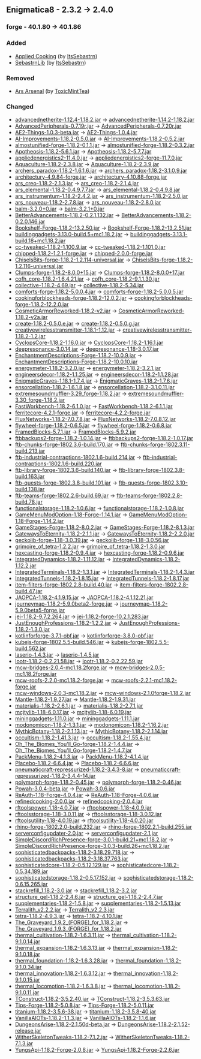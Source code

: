 ## Enigmatica8 - 2.3.2 -> 2.4.0

### forge - 40.1.80 -> 40.1.86

### Added

  * [Applied Cooking](https://www.curseforge.com/minecraft/mc-mods/applied-cooking) (by [ItsSebastrn](https://www.curseforge.com/members/ItsSebastrn/projects))
  * [SebastrnLib](https://www.curseforge.com/minecraft/mc-mods/sebastrnlib) (by [ItsSebastrn](https://www.curseforge.com/members/ItsSebastrn/projects))

### Removed

  * [Ars Arsenal](https://www.curseforge.com/minecraft/mc-mods/ars-arsenal) (by [ToxicMintTea](https://www.curseforge.com/members/ToxicMintTea/projects))

### Changed

  * [advancednetherite-1.12.4-1.18.2.jar](https://www.curseforge.com/minecraft/mc-mods/advanced-netherite/files/3890173) -> [advancednetherite-1.14.2-1.18.2.jar](https://www.curseforge.com/minecraft/mc-mods/advanced-netherite/files/4094969)
  * [AdvancedPeripherals-0.7.19r.jar](https://www.curseforge.com/minecraft/mc-mods/advanced-peripherals/files/3971494) -> [AdvancedPeripherals-0.7.20r.jar](https://www.curseforge.com/minecraft/mc-mods/advanced-peripherals/files/4084596)
  * [AE2-Things-1.0.3-beta.jar](https://www.curseforge.com/minecraft/mc-mods/ae2-things-forge/files/3795991) -> [AE2-Things-1.0.4.jar](https://www.curseforge.com/minecraft/mc-mods/ae2-things-forge/files/4096819)
  * [AI-Improvements-1.18.2-0.5.0.jar](https://www.curseforge.com/minecraft/mc-mods/ai-improvements/files/3798941) -> [AI-Improvements-1.18.2-0.5.2.jar](https://www.curseforge.com/minecraft/mc-mods/ai-improvements/files/4019126)
  * [almostunified-forge-1.18.2-0.1.1.jar](https://www.curseforge.com/minecraft/mc-mods/almost-unified/files/4009651) -> [almostunified-forge-1.18.2-0.3.2.jar](https://www.curseforge.com/minecraft/mc-mods/almost-unified/files/4136293)
  * [Apotheosis-1.18.2-5.6.1.jar](https://www.curseforge.com/minecraft/mc-mods/apotheosis/files/3950762) -> [Apotheosis-1.18.2-5.7.7.jar](https://www.curseforge.com/minecraft/mc-mods/apotheosis/files/4132196)
  * [appliedenergistics2-11.4.0.jar](https://www.curseforge.com/minecraft/mc-mods/applied-energistics-2/files/4008959) -> [appliedenergistics2-forge-11.7.0.jar](https://www.curseforge.com/minecraft/mc-mods/applied-energistics-2/files/4136407)
  * [Aquaculture-1.18.2-2.3.8.jar](https://www.curseforge.com/minecraft/mc-mods/aquaculture/files/3948611) -> [Aquaculture-1.18.2-2.3.9.jar](https://www.curseforge.com/minecraft/mc-mods/aquaculture/files/4074706)
  * [archers_paradox-1.18.2-1.6.1.6.jar](https://www.curseforge.com/minecraft/mc-mods/archers-paradox/files/3837815) -> [archers_paradox-1.18.2-3.1.0.9.jar](https://www.curseforge.com/minecraft/mc-mods/archers-paradox/files/4101919)
  * [architectury-4.9.84-forge.jar](https://www.curseforge.com/minecraft/mc-mods/architectury-api/files/3983970) -> [architectury-4.10.88-forge.jar](https://www.curseforge.com/minecraft/mc-mods/architectury-api/files/4147231)
  * [ars_creo-1.18.2-2.1.3.jar](https://www.curseforge.com/minecraft/mc-mods/ars-creo/files/3936573) -> [ars_creo-1.18.2-2.1.4.jar](https://www.curseforge.com/minecraft/mc-mods/ars-creo/files/4055900)
  * [ars_elemental-1.18.2-0.4.9.7.7.jar](https://www.curseforge.com/minecraft/mc-mods/ars-elemental/files/3940588) -> [ars_elemental-1.18.2-0.4.9.8.jar](https://www.curseforge.com/minecraft/mc-mods/ars-elemental/files/4053791)
  * [ars_instrumentum-1.18.2-2.4.2.jar](https://www.curseforge.com/minecraft/mc-mods/ars-instrumentum/files/3861914) -> [ars_instrumentum-1.18.2-2.5.0.jar](https://www.curseforge.com/minecraft/mc-mods/ars-instrumentum/files/4073261)
  * [ars_nouveau-1.18.2-2.7.8.jar](https://www.curseforge.com/minecraft/mc-mods/ars-nouveau/files/3983779) -> [ars_nouveau-1.18.2-2.8.0.jar](https://www.curseforge.com/minecraft/mc-mods/ars-nouveau/files/4052851)
  * [balm-3.2.0+0.jar](https://www.curseforge.com/minecraft/mc-mods/balm/files/3914491) -> [balm-3.2.1+0.jar](https://www.curseforge.com/minecraft/mc-mods/balm/files/4162605)
  * [BetterAdvancements-1.18.2-0.2.1.132.jar](https://www.curseforge.com/minecraft/mc-mods/better-advancements/files/3848850) -> [BetterAdvancements-1.18.2-0.2.0.146.jar](https://www.curseforge.com/minecraft/mc-mods/better-advancements/files/4111314)
  * [Bookshelf-Forge-1.18.2-13.2.50.jar](https://www.curseforge.com/minecraft/mc-mods/bookshelf/files/3961347) -> [Bookshelf-Forge-1.18.2-13.2.51.jar](https://www.curseforge.com/minecraft/mc-mods/bookshelf/files/4064971)
  * [buildinggadgets-3.13.0-build.5+mc1.18.2.jar](https://www.curseforge.com/minecraft/mc-mods/building-gadgets/files/3725903) -> [buildinggadgets-3.13.1-build.18+mc1.18.2.jar](https://www.curseforge.com/minecraft/mc-mods/building-gadgets/files/4095788)
  * [cc-tweaked-1.18.2-1.100.9.jar](https://www.curseforge.com/minecraft/mc-mods/cc-tweaked/files/3904453) -> [cc-tweaked-1.18.2-1.101.0.jar](https://www.curseforge.com/minecraft/mc-mods/cc-tweaked/files/4061947)
  * [chipped-1.18.2-1.2.1-forge.jar](https://www.curseforge.com/minecraft/mc-mods/chipped/files/3748664) -> [chipped-2.0.0-forge.jar](https://www.curseforge.com/minecraft/mc-mods/chipped/files/4020976)
  * [ChiselsBits-forge-1.18.2-1.2.114-universal.jar](https://www.curseforge.com/minecraft/mc-mods/chisels-bits/files/3957651) -> [ChiselsBits-forge-1.18.2-1.2.116-universal.jar](https://www.curseforge.com/minecraft/mc-mods/chisels-bits/files/4119191)
  * [Clumps-forge-1.18.2-8.0.0+15.jar](https://www.curseforge.com/minecraft/mc-mods/clumps/files/3913406) -> [Clumps-forge-1.18.2-8.0.0+17.jar](https://www.curseforge.com/minecraft/mc-mods/clumps/files/4153344)
  * [cofh_core-1.18.2-1.6.4.21.jar](https://www.curseforge.com/minecraft/mc-mods/cofh-core/files/3838025) -> [cofh_core-1.18.2-9.1.1.30.jar](https://www.curseforge.com/minecraft/mc-mods/cofh-core/files/4112120)
  * [collective-1.18.2-4.69.jar](https://www.curseforge.com/minecraft/mc-mods/collective/files/4008405) -> [collective-1.18.2-5.34.jar](https://www.curseforge.com/minecraft/mc-mods/collective/files/4174909)
  * [comforts-forge-1.18.2-5.0.0.4.jar](https://www.curseforge.com/minecraft/mc-mods/comforts/files/3682307) -> [comforts-forge-1.18.2-5.0.0.5.jar](https://www.curseforge.com/minecraft/mc-mods/comforts/files/4019552)
  * [cookingforblockheads-forge-1.18.2-12.0.2.jar](https://www.curseforge.com/minecraft/mc-mods/cooking-for-blockheads/files/3830862) -> [cookingforblockheads-forge-1.18.2-12.2.0.jar](https://www.curseforge.com/minecraft/mc-mods/cooking-for-blockheads/files/4065856)
  * [CosmeticArmorReworked-1.18.2-v2.jar](https://www.curseforge.com/minecraft/mc-mods/cosmetic-armor-reworked/files/3738144) -> [CosmeticArmorReworked-1.18.2-v2a.jar](https://www.curseforge.com/minecraft/mc-mods/cosmetic-armor-reworked/files/4016730)
  * [create-1.18.2-0.5.0.e.jar](https://www.curseforge.com/minecraft/mc-mods/create/files/4007544) -> [create-1.18.2-0.5.0.g.jar](https://www.curseforge.com/minecraft/mc-mods/create/files/4174329)
  * [creativewirelesstransmitter-1.18.1-1.12.jar](https://www.curseforge.com/minecraft/mc-mods/creative-wireless-transmitter/files/3568634) -> [creativewirelesstransmitter-1.18.2-1.2.jar](https://www.curseforge.com/minecraft/mc-mods/creative-wireless-transmitter/files/4100669)
  * [CyclopsCore-1.18.2-1.16.0.jar](https://www.curseforge.com/minecraft/mc-mods/cyclops-core/files/3900719) -> [CyclopsCore-1.18.2-1.16.1.jar](https://www.curseforge.com/minecraft/mc-mods/cyclops-core/files/4162660)
  * [deepresonance-3.0.14.jar](https://www.curseforge.com/minecraft/mc-mods/deep-resonance/files/4008047) -> [deepresonance-1.18-3.0.17.jar](https://www.curseforge.com/minecraft/mc-mods/deep-resonance/files/4090136)
  * [EnchantmentDescriptions-Forge-1.18.2-10.0.9.jar](https://www.curseforge.com/minecraft/mc-mods/enchantment-descriptions/files/3976092) -> [EnchantmentDescriptions-Forge-1.18.2-10.0.10.jar](https://www.curseforge.com/minecraft/mc-mods/enchantment-descriptions/files/4102073)
  * [energymeter-1.18.2-3.2.0.jar](https://www.curseforge.com/minecraft/mc-mods/energymeter/files/3734638) -> [energymeter-1.18.2-3.2.1.jar](https://www.curseforge.com/minecraft/mc-mods/energymeter/files/4032082)
  * [engineersdecor-1.18.2-1.1.25.jar](https://www.curseforge.com/minecraft/mc-mods/engineers-decor/files/4002426) -> [engineersdecor-1.18.2-1.1.28.jar](https://www.curseforge.com/minecraft/mc-mods/engineers-decor/files/4112663)
  * [EnigmaticGraves-1.18.1-1.7.4.jar](https://www.curseforge.com/minecraft/mc-mods/enigmatic-graves/files/3748654) -> [EnigmaticGraves-1.18.2-1.7.6.jar](https://www.curseforge.com/minecraft/mc-mods/enigmatic-graves/files/4050550)
  * [ensorcellation-1.18.2-1.6.1.8.jar](https://www.curseforge.com/minecraft/mc-mods/ensorcellation/files/3837816) -> [ensorcellation-1.18.2-3.1.0.11.jar](https://www.curseforge.com/minecraft/mc-mods/ensorcellation/files/4101922)
  * [extremesoundmuffler-3.29_forge-1.18.2.jar](https://www.curseforge.com/minecraft/mc-mods/extreme-sound-muffler/files/3958660) -> [extremesoundmuffler-3.30_forge-1.18.2.jar](https://www.curseforge.com/minecraft/mc-mods/extreme-sound-muffler/files/4033047)
  * [FastWorkbench-1.18.2-6.1.0.jar](https://www.curseforge.com/minecraft/mc-mods/fastworkbench/files/3929012) -> [FastWorkbench-1.18.2-6.1.1.jar](https://www.curseforge.com/minecraft/mc-mods/fastworkbench/files/4030000)
  * [ferritecore-4.2.1-forge.jar](https://www.curseforge.com/minecraft/mc-mods/ferritecore/files/3767288) -> [ferritecore-4.2.2-forge.jar](https://www.curseforge.com/minecraft/mc-mods/ferritecore/files/4074294)
  * [FluxNetworks-1.18.2-7.0.7.8.jar](https://www.curseforge.com/minecraft/mc-mods/flux-networks/files/3932148) -> [FluxNetworks-1.18.2-7.0.8.12.jar](https://www.curseforge.com/minecraft/mc-mods/flux-networks/files/4095061)
  * [flywheel-forge-1.18.2-0.6.5.jar](https://www.curseforge.com/minecraft/mc-mods/flywheel/files/3934664) -> [flywheel-forge-1.18.2-0.6.8.jar](https://www.curseforge.com/minecraft/mc-mods/flywheel/files/4174748)
  * [FramedBlocks-5.7.1.jar](https://www.curseforge.com/minecraft/mc-mods/framedblocks/files/4009762) -> [FramedBlocks-5.9.2.jar](https://www.curseforge.com/minecraft/mc-mods/framedblocks/files/4094409)
  * [ftbbackups2-forge-1.18.2-1.0.14.jar](https://www.curseforge.com/minecraft/mc-mods/ftb-backups-2/files/3989569) -> [ftbbackups2-forge-1.18.2-1.0.17.jar](https://www.curseforge.com/minecraft/mc-mods/ftb-backups-2/files/4105761)
  * [ftb-chunks-forge-1802.3.6-build.170.jar](https://www.curseforge.com/minecraft/mc-mods/ftb-chunks-forge/files/3983773) -> [ftb-chunks-forge-1802.3.11-build.213.jar](https://www.curseforge.com/minecraft/mc-mods/ftb-chunks-forge/files/4174585)
  * [ftb-industrial-contraptions-1802.1.6-build.214.jar](https://www.curseforge.com/minecraft/mc-mods/ftb-industrial-contraptions-forge/files/3981703) -> [ftb-industrial-contraptions-1802.1.6-build.220.jar](https://www.curseforge.com/minecraft/mc-mods/ftb-industrial-contraptions-forge/files/4033023)
  * [ftb-library-forge-1802.3.6-build.140.jar](https://www.curseforge.com/minecraft/mc-mods/ftb-library-forge/files/3909755) -> [ftb-library-forge-1802.3.8-build.163.jar](https://www.curseforge.com/minecraft/mc-mods/ftb-library-forge/files/4135532)
  * [ftb-quests-forge-1802.3.8-build.101.jar](https://www.curseforge.com/minecraft/mc-mods/ftb-quests-forge/files/3725771) -> [ftb-quests-forge-1802.3.10-build.138.jar](https://www.curseforge.com/minecraft/mc-mods/ftb-quests-forge/files/4070028)
  * [ftb-teams-forge-1802.2.6-build.69.jar](https://www.curseforge.com/minecraft/mc-mods/ftb-teams-forge/files/3990419) -> [ftb-teams-forge-1802.2.8-build.78.jar](https://www.curseforge.com/minecraft/mc-mods/ftb-teams-forge/files/4135753)
  * [functionalstorage-1.18.2-1.0.6.jar](https://www.curseforge.com/minecraft/mc-mods/functional-storage/files/3956952) -> [functionalstorage-1.18.2-1.0.8.jar](https://www.curseforge.com/minecraft/mc-mods/functional-storage/files/4118010)
  * [GameMenuModOption-1.18-Forge-1.14.1.jar](https://www.curseforge.com/minecraft/mc-mods/gamemenumodoption/files/3936669) -> [GameMenuModOption-1.18-Forge-1.14.2.jar](https://www.curseforge.com/minecraft/mc-mods/gamemenumodoption/files/4068419)
  * [GameStages-Forge-1.18.2-8.0.2.jar](https://www.curseforge.com/minecraft/mc-mods/game-stages/files/3797378) -> [GameStages-Forge-1.18.2-8.1.3.jar](https://www.curseforge.com/minecraft/mc-mods/game-stages/files/4066389)
  * [GatewaysToEternity-1.18.2-2.1.1.jar](https://www.curseforge.com/minecraft/mc-mods/gateways-to-eternity/files/3950686) -> [GatewaysToEternity-1.18.2-2.2.0.jar](https://www.curseforge.com/minecraft/mc-mods/gateways-to-eternity/files/4083523)
  * [geckolib-forge-1.18-3.0.39.jar](https://www.curseforge.com/minecraft/mc-mods/geckolib/files/3989823) -> [geckolib-forge-1.18-3.0.56.jar](https://www.curseforge.com/minecraft/mc-mods/geckolib/files/4096656)
  * [grimoire_of_tetra-1.2.2.jar](https://www.curseforge.com/minecraft/mc-mods/grimoire-of-tetra/files/3836563) -> [grimoire_of_tetra-1.18.2-1.3.0.jar](https://www.curseforge.com/minecraft/mc-mods/grimoire-of-tetra/files/4060709)
  * [hexcasting-forge-1.18.2-0.9.4.jar](https://www.curseforge.com/minecraft/mc-mods/hexcasting/files/3969898) -> [hexcasting-forge-1.18.2-0.9.6.jar](https://www.curseforge.com/minecraft/mc-mods/hexcasting/files/4074347)
  * [IntegratedDynamics-1.18.2-1.11.12.jar](https://www.curseforge.com/minecraft/mc-mods/integrated-dynamics/files/3993501) -> [IntegratedDynamics-1.18.2-1.12.2.jar](https://www.curseforge.com/minecraft/mc-mods/integrated-dynamics/files/4168837)
  * [IntegratedTerminals-1.18.2-1.3.1.jar](https://www.curseforge.com/minecraft/mc-mods/integrated-terminals/files/3993444) -> [IntegratedTerminals-1.18.2-1.4.3.jar](https://www.curseforge.com/minecraft/mc-mods/integrated-terminals/files/4162656)
  * [IntegratedTunnels-1.18.2-1.8.15.jar](https://www.curseforge.com/minecraft/mc-mods/integrated-tunnels/files/3993554) -> [IntegratedTunnels-1.18.2-1.8.17.jar](https://www.curseforge.com/minecraft/mc-mods/integrated-tunnels/files/4162664)
  * [item-filters-forge-1802.2.8-build.40.jar](https://www.curseforge.com/minecraft/mc-mods/item-filters/files/3993780) -> [item-filters-forge-1802.2.8-build.47.jar](https://www.curseforge.com/minecraft/mc-mods/item-filters/files/4055445)
  * [JAOPCA-1.18.2-4.1.9.15.jar](https://www.curseforge.com/minecraft/mc-mods/jaopca/files/3968034) -> [JAOPCA-1.18.2-4.1.12.21.jar](https://www.curseforge.com/minecraft/mc-mods/jaopca/files/4143362)
  * [journeymap-1.18.2-5.9.0beta2-forge.jar](https://www.curseforge.com/minecraft/mc-mods/journeymap/files/3927228) -> [journeymap-1.18.2-5.9.0beta5-forge.jar](https://www.curseforge.com/minecraft/mc-mods/journeymap/files/4160822)
  * [jei-1.18.2-9.7.2.264.jar](https://www.curseforge.com/minecraft/mc-mods/jei/files/3969092) -> [jei-1.18.2-forge-10.2.1.283.jar](https://www.curseforge.com/minecraft/mc-mods/jei/files/4062344)
  * [JustEnoughProfessions-1.18.2-1.2.2.jar](https://www.curseforge.com/minecraft/mc-mods/just-enough-professions-jep/files/3670345) -> [JustEnoughProfessions-1.18.2-1.3.0.jar](https://www.curseforge.com/minecraft/mc-mods/just-enough-professions-jep/files/4095825)
  * [kotlinforforge-3.7.1-obf.jar](https://www.curseforge.com/minecraft/mc-mods/kotlin-for-forge/files/3925887) -> [kotlinforforge-3.8.0-obf.jar](https://www.curseforge.com/minecraft/mc-mods/kotlin-for-forge/files/4167046)
  * [kubejs-forge-1802.5.5-build.546.jar](https://www.curseforge.com/minecraft/mc-mods/kubejs/files/3965289) -> [kubejs-forge-1802.5.5-build.562.jar](https://www.curseforge.com/minecraft/mc-mods/kubejs/files/4118107)
  * [laserio-1.4.3.jar](https://www.curseforge.com/minecraft/mc-mods/laserio/files/3954544) -> [laserio-1.4.5.jar](https://www.curseforge.com/minecraft/mc-mods/laserio/files/4066820)
  * [lootr-1.18.2-0.2.21.58.jar](https://www.curseforge.com/minecraft/mc-mods/lootr/files/3991008) -> [lootr-1.18.2-0.2.22.59.jar](https://www.curseforge.com/minecraft/mc-mods/lootr/files/4077642)
  * [mcw-bridges-2.0.4-mc1.18.2forge.jar](https://www.curseforge.com/minecraft/mc-mods/macaws-bridges/files/4000867) -> [mcw-bridges-2.0.5-mc1.18.2forge.jar](https://www.curseforge.com/minecraft/mc-mods/macaws-bridges/files/4018289)
  * [mcw-roofs-2.2.0-mc1.18.2-forge.jar](https://www.curseforge.com/minecraft/mc-mods/macaws-roofs/files/3963943) -> [mcw-roofs-2.2.1-mc1.18.2-forge.jar](https://www.curseforge.com/minecraft/mc-mods/macaws-roofs/files/4028394)
  * [mcw-windows-2.0.3-mc1.18.2.jar](https://www.curseforge.com/minecraft/mc-mods/macaws-windows/files/3712019) -> [mcw-windows-2.1.0forge-1.18.2.jar](https://www.curseforge.com/minecraft/mc-mods/macaws-windows/files/4110518)
  * [Mantle-1.18.2-1.9.27.jar](https://www.curseforge.com/minecraft/mc-mods/mantle/files/3829975) -> [Mantle-1.18.2-1.9.31.jar](https://www.curseforge.com/minecraft/mc-mods/mantle/files/4072436)
  * [materialis-1.18.2-2.6.1.jar](https://www.curseforge.com/minecraft/mc-mods/materialis/files/3818603) -> [materialis-1.18.2-2.7.1.jar](https://www.curseforge.com/minecraft/mc-mods/materialis/files/4066854)
  * [mcjtylib-1.18-6.0.17.jar](https://www.curseforge.com/minecraft/mc-mods/mcjtylib/files/3994822) -> [mcjtylib-1.18-6.0.19.jar](https://www.curseforge.com/minecraft/mc-mods/mcjtylib/files/4086449)
  * [mininggadgets-1.11.0.jar](https://www.curseforge.com/minecraft/mc-mods/mining-gadgets/files/3725832) -> [mininggadgets-1.11.1.jar](https://www.curseforge.com/minecraft/mc-mods/mining-gadgets/files/4056696)
  * [modonomicon-1.18.2-1.3.1.jar](https://www.curseforge.com/minecraft/mc-mods/modonomicon/files/4008503) -> [modonomicon-1.18.2-1.16.2.jar](https://www.curseforge.com/minecraft/mc-mods/modonomicon/files/4125155)
  * [MythicBotany-1.18.2-2.1.13.jar](https://www.curseforge.com/minecraft/mc-mods/mythicbotany/files/3962120) -> [MythicBotany-1.18.2-2.1.14.jar](https://www.curseforge.com/minecraft/mc-mods/mythicbotany/files/4044205)
  * [occultism-1.18.2-1.41.3.jar](https://www.curseforge.com/minecraft/mc-mods/occultism/files/4001660) -> [occultism-1.18.2-1.55.4.jar](https://www.curseforge.com/minecraft/mc-mods/occultism/files/4125226)
  * [Oh_The_Biomes_You'll_Go-forge-1.18.2-1.4.4.jar](https://www.curseforge.com/minecraft/mc-mods/oh-the-biomes-youll-go/files/3956521) -> [Oh_The_Biomes_You'll_Go-forge-1.18.2-1.4.7.jar](https://www.curseforge.com/minecraft/mc-mods/oh-the-biomes-youll-go/files/4036050)
  * [PackMenu-1.18.2-4.1.3.jar](https://www.curseforge.com/minecraft/mc-mods/packmenu/files/3983399) -> [PackMenu-1.18.2-4.1.4.jar](https://www.curseforge.com/minecraft/mc-mods/packmenu/files/4050356)
  * [Placebo-1.18.2-6.6.4.jar](https://www.curseforge.com/minecraft/mc-mods/placebo/files/3956308) -> [Placebo-1.18.2-6.6.6.jar](https://www.curseforge.com/minecraft/mc-mods/placebo/files/4035110)
  * [pneumaticcraft-repressurized-1.18.2-3.4.3-8.jar](https://www.curseforge.com/minecraft/mc-mods/pneumaticcraft-repressurized/files/3995275) -> [pneumaticcraft-repressurized-1.18.2-3.4.4-14.jar](https://www.curseforge.com/minecraft/mc-mods/pneumaticcraft-repressurized/files/4135595)
  * [polymorph-forge-1.18.2-0.45.jar](https://www.curseforge.com/minecraft/mc-mods/polymorph/files/3995029) -> [polymorph-forge-1.18.2-0.46.jar](https://www.curseforge.com/minecraft/mc-mods/polymorph/files/4119080)
  * [Powah-3.0.4-beta.jar](https://www.curseforge.com/minecraft/mc-mods/powah-rearchitected/files/3931616) -> [Powah-3.0.6.jar](https://www.curseforge.com/minecraft/mc-mods/powah-rearchitected/files/4096499)
  * [ReAuth-1.18-Forge-4.0.4.jar](https://www.curseforge.com/minecraft/mc-mods/reauth/files/3834621) -> [ReAuth-1.18-Forge-4.0.6.jar](https://www.curseforge.com/minecraft/mc-mods/reauth/files/4120081)
  * [refinedcooking-2.0.0.jar](https://www.curseforge.com/minecraft/mc-mods/refined-cooking/files/3967546) -> [refinedcooking-2.0.4.jar](https://www.curseforge.com/minecraft/mc-mods/refined-cooking/files/4110152)
  * [rftoolspower-1.18-4.0.7.jar](https://www.curseforge.com/minecraft/mc-mods/rftools-power/files/4008042) -> [rftoolspower-1.18-4.0.9.jar](https://www.curseforge.com/minecraft/mc-mods/rftools-power/files/4087998)
  * [rftoolsstorage-1.18-3.0.11.jar](https://www.curseforge.com/minecraft/mc-mods/rftools-storage/files/4008044) -> [rftoolsstorage-1.18-3.0.12.jar](https://www.curseforge.com/minecraft/mc-mods/rftools-storage/files/4069708)
  * [rftoolsutility-1.18-4.0.19.jar](https://www.curseforge.com/minecraft/mc-mods/rftools-utility/files/4008040) -> [rftoolsutility-1.18-4.0.20.jar](https://www.curseforge.com/minecraft/mc-mods/rftools-utility/files/4081187)
  * [rhino-forge-1802.2.0-build.232.jar](https://www.curseforge.com/minecraft/mc-mods/rhino/files/3965669) -> [rhino-forge-1802.2.1-build.255.jar](https://www.curseforge.com/minecraft/mc-mods/rhino/files/4069880)
  * [serverconfigupdater-2.0.jar](https://www.curseforge.com/minecraft/mc-mods/serverconfig-updater/files/3585637) -> [serverconfigupdater-2.1.jar](https://www.curseforge.com/minecraft/mc-mods/serverconfig-updater/files/4061690)
  * [SimpleDiscordRichPresence-forge-3.0.1-build.21+mc1.18.2.jar](https://www.curseforge.com/minecraft/mc-mods/simple-discord-rich-presence/files/3968167) -> [SimpleDiscordRichPresence-forge-3.0.3-build.26+mc1.18.2.jar](https://www.curseforge.com/minecraft/mc-mods/simple-discord-rich-presence/files/4076571)
  * [sophisticatedbackpacks-1.18.2-3.18.29.718.jar](https://www.curseforge.com/minecraft/mc-mods/sophisticated-backpacks/files/4006088) -> [sophisticatedbackpacks-1.18.2-3.18.37.763.jar](https://www.curseforge.com/minecraft/mc-mods/sophisticated-backpacks/files/4174710)
  * [sophisticatedcore-1.18.2-0.5.12.129.jar](https://www.curseforge.com/minecraft/mc-mods/sophisticated-core/files/4006086) -> [sophisticatedcore-1.18.2-0.5.34.189.jar](https://www.curseforge.com/minecraft/mc-mods/sophisticated-core/files/4174619)
  * [sophisticatedstorage-1.18.2-0.5.17.152.jar](https://www.curseforge.com/minecraft/mc-mods/sophisticated-storage/files/4006092) -> [sophisticatedstorage-1.18.2-0.6.15.265.jar](https://www.curseforge.com/minecraft/mc-mods/sophisticated-storage/files/4139555)
  * [stackrefill_1.18.2-3.0.jar](https://www.curseforge.com/minecraft/mc-mods/stack-refill/files/3998985) -> [stackrefill_1.18.2-3.2.jar](https://www.curseforge.com/minecraft/mc-mods/stack-refill/files/4021708)
  * [structure_gel-1.18.2-2.4.6.jar](https://www.curseforge.com/minecraft/mc-mods/structure-gel-api/files/3861133) -> [structure_gel-1.18.2-2.4.7.jar](https://www.curseforge.com/minecraft/mc-mods/structure-gel-api/files/4018606)
  * [supplementaries-1.18.2-1.5.8.jar](https://www.curseforge.com/minecraft/mc-mods/supplementaries/files/4012521) -> [supplementaries-1.18.2-1.5.13.jar](https://www.curseforge.com/minecraft/mc-mods/supplementaries/files/4065749)
  * [Terralith_v2.2.2.jar](https://www.curseforge.com/minecraft/mc-mods/terralith/files/4001337) -> [Terralith_v2.2.3.jar](https://www.curseforge.com/minecraft/mc-mods/terralith/files/4105134)
  * [tetra-1.18.2-4.9.3.jar](https://www.curseforge.com/minecraft/mc-mods/tetra/files/3844400) -> [tetra-1.18.2-4.10.1.jar](https://www.curseforge.com/minecraft/mc-mods/tetra/files/4029100)
  * [The_Graveyard_1.9.2_(FORGE)_for_1.18.2.jar](https://www.curseforge.com/minecraft/mc-mods/the-graveyard-forge/files/3954083) -> [The_Graveyard_1.9.3_(FORGE)_for_1.18.2.jar](https://www.curseforge.com/minecraft/mc-mods/the-graveyard-forge/files/4063122)
  * [thermal_cultivation-1.18.2-1.6.3.11.jar](https://www.curseforge.com/minecraft/mc-mods/thermal-cultivation/files/3837822) -> [thermal_cultivation-1.18.2-9.1.0.14.jar](https://www.curseforge.com/minecraft/mc-mods/thermal-cultivation/files/4101925)
  * [thermal_expansion-1.18.2-1.6.3.13.jar](https://www.curseforge.com/minecraft/mc-mods/thermal-expansion/files/3837868) -> [thermal_expansion-1.18.2-9.1.0.18.jar](https://www.curseforge.com/minecraft/mc-mods/thermal-expansion/files/4101926)
  * [thermal_foundation-1.18.2-1.6.3.28.jar](https://www.curseforge.com/minecraft/mc-mods/thermal-foundation/files/3837827) -> [thermal_foundation-1.18.2-9.1.0.34.jar](https://www.curseforge.com/minecraft/mc-mods/thermal-foundation/files/4102233)
  * [thermal_innovation-1.18.2-1.6.3.12.jar](https://www.curseforge.com/minecraft/mc-mods/thermal-innovation/files/3837829) -> [thermal_innovation-1.18.2-9.1.0.15.jar](https://www.curseforge.com/minecraft/mc-mods/thermal-innovation/files/4101928)
  * [thermal_locomotion-1.18.2-1.6.3.8.jar](https://www.curseforge.com/minecraft/mc-mods/thermal-locomotion/files/3837831) -> [thermal_locomotion-1.18.2-9.1.0.11.jar](https://www.curseforge.com/minecraft/mc-mods/thermal-locomotion/files/4101931)
  * [TConstruct-1.18.2-3.5.2.40.jar](https://www.curseforge.com/minecraft/mc-mods/tinkers-construct/files/3998764) -> [TConstruct-1.18.2-3.5.3.63.jar](https://www.curseforge.com/minecraft/mc-mods/tinkers-construct/files/4109804)
  * [Tips-Forge-1.18.2-5.0.8.jar](https://www.curseforge.com/minecraft/mc-mods/tips/files/3954953) -> [Tips-Forge-1.18.2-5.0.11.jar](https://www.curseforge.com/minecraft/mc-mods/tips/files/4068904)
  * [titanium-1.18.2-3.5.6-38.jar](https://www.curseforge.com/minecraft/mc-mods/titanium/files/3819942) -> [titanium-1.18.2-3.5.8-40.jar](https://www.curseforge.com/minecraft/mc-mods/titanium/files/4152831)
  * [VanillaAIOTs-1.18.2-1.1.3.jar](https://www.curseforge.com/minecraft/mc-mods/vanilla-aiots/files/3907510) -> [VanillaAIOTs-1.18.2-1.1.6.jar](https://www.curseforge.com/minecraft/mc-mods/vanilla-aiots/files/4063089)
  * [DungeonsArise-1.18.2-2.1.50d-beta.jar](https://www.curseforge.com/minecraft/mc-mods/when-dungeons-arise/files/3780437) -> [DungeonsArise-1.18.2-2.1.52-release.jar](https://www.curseforge.com/minecraft/mc-mods/when-dungeons-arise/files/4047163)
  * [WitherSkeletonTweaks-1.18.2-7.1.2.jar](https://www.curseforge.com/minecraft/mc-mods/wither-skeleton-tweaks/files/3756317) -> [WitherSkeletonTweaks-1.18.2-7.1.3.jar](https://www.curseforge.com/minecraft/mc-mods/wither-skeleton-tweaks/files/4027885)
  * [YungsApi-1.18.2-Forge-2.0.8.jar](https://www.curseforge.com/minecraft/mc-mods/yungs-api/files/3779088) -> [YungsApi-1.18.2-Forge-2.2.6.jar](https://www.curseforge.com/minecraft/mc-mods/yungs-api/files/4034981)

